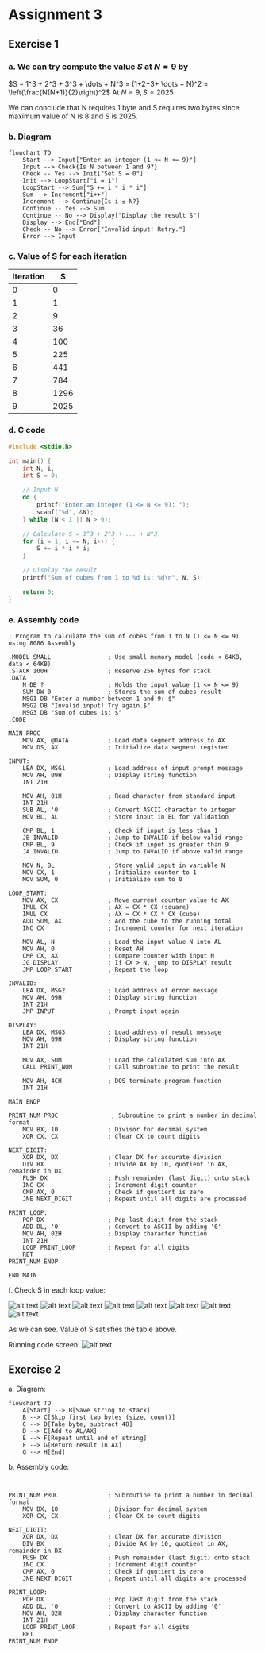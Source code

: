 # Assignment 3

## Exercise 1

### a. We can try compute the value $S$ at  $N = 9$ by

$S = 1^3 + 2^3 + 3^3 + \dots + N^3 = (1+2+3+ \dots + N)^2 = \left(\frac{N(N+1)}{2}\right)^2$
At $N = 9, S = 2025$

We can conclude that N requires 1 byte and S requires two bytes since maximum value of N is 8 and S is 2025.

### b. Diagram

```mermaid
flowchart TD
    Start --> Input["Enter an integer (1 <= N <= 9)"]
    Input --> Check{Is N between 1 and 9?}
    Check -- Yes --> Init["Set S = 0"]
    Init --> LoopStart["i = 1"]
    LoopStart --> Sum["S += i * i * i"]
    Sum --> Increment["i++"]
    Increment --> Continue{Is i ≤ N?}
    Continue -- Yes --> Sum
    Continue -- No --> Display["Display the result S"]
    Display --> End["End"]
    Check -- No --> Error["Invalid input! Retry."]
    Error --> Input
```

### c. Value of S for each iteration

| Iteration | S    |
| --------- | ---- |
| 0         | 0    |
| 1         | 1    |
| 2         | 9    |
| 3         | 36   |
| 4         | 100  |
| 5         | 225  |
| 6         | 441  |
| 7         | 784  |
| 8         | 1296 |
| 9         | 2025 |

### d. C code

```c
#include <stdio.h>

int main() {
    int N, i;
    int S = 0;

    // Input N
    do {
        printf("Enter an integer (1 <= N <= 9): ");
        scanf("%d", &N);
    } while (N < 1 || N > 9);

    // Calculate S = 1^3 + 2^3 + ... + N^3
    for (i = 1; i <= N; i++) {
        S += i * i * i;
    }

    // Display the result
    printf("Sum of cubes from 1 to %d is: %d\n", N, S);

    return 0;
}
```

### e. Assembly code

```assembly
; Program to calculate the sum of cubes from 1 to N (1 <= N <= 9) using 8086 Assembly

.MODEL SMALL                ; Use small memory model (code < 64KB, data < 64KB)
.STACK 100H                 ; Reserve 256 bytes for stack
.DATA
    N DB ?                  ; Holds the input value (1 <= N <= 9)
    SUM DW 0                ; Stores the sum of cubes result
    MSG1 DB "Enter a number between 1 and 9: $"
    MSG2 DB "Invalid input! Try again.$"
    MSG3 DB "Sum of cubes is: $"
.CODE

MAIN PROC
    MOV AX, @DATA           ; Load data segment address to AX
    MOV DS, AX              ; Initialize data segment register

INPUT:
    LEA DX, MSG1            ; Load address of input prompt message
    MOV AH, 09H             ; Display string function
    INT 21H

    MOV AH, 01H             ; Read character from standard input
    INT 21H
    SUB AL, '0'             ; Convert ASCII character to integer
    MOV BL, AL              ; Store input in BL for validation

    CMP BL, 1               ; Check if input is less than 1
    JB INVALID              ; Jump to INVALID if below valid range
    CMP BL, 9               ; Check if input is greater than 9
    JA INVALID              ; Jump to INVALID if above valid range

    MOV N, BL               ; Store valid input in variable N
    MOV CX, 1               ; Initialize counter to 1
    MOV SUM, 0              ; Initialize sum to 0

LOOP_START:
    MOV AX, CX              ; Move current counter value to AX
    IMUL CX                 ; AX = CX * CX (square)
    IMUL CX                 ; AX = CX * CX * CX (cube)
    ADD SUM, AX             ; Add the cube to the running total
    INC CX                  ; Increment counter for next iteration

    MOV AL, N               ; Load the input value N into AL
    MOV AH, 0               ; Reset AH
    CMP CX, AX              ; Compare counter with input N
    JG DISPLAY              ; If CX > N, jump to DISPLAY result
    JMP LOOP_START          ; Repeat the loop

INVALID:
    LEA DX, MSG2            ; Load address of error message
    MOV AH, 09H             ; Display string function
    INT 21H
    JMP INPUT               ; Prompt input again

DISPLAY:
    LEA DX, MSG3            ; Load address of result message
    MOV AH, 09H             ; Display string function
    INT 21H

    MOV AX, SUM             ; Load the calculated sum into AX
    CALL PRINT_NUM          ; Call subroutine to print the result

    MOV AH, 4CH             ; DOS terminate program function
    INT 21H

MAIN ENDP

PRINT_NUM PROC               ; Subroutine to print a number in decimal format
    MOV BX, 10              ; Divisor for decimal system
    XOR CX, CX              ; Clear CX to count digits

NEXT_DIGIT:
    XOR DX, DX              ; Clear DX for accurate division
    DIV BX                  ; Divide AX by 10, quotient in AX, remainder in DX
    PUSH DX                 ; Push remainder (last digit) onto stack
    INC CX                  ; Increment digit counter
    CMP AX, 0               ; Check if quotient is zero
    JNE NEXT_DIGIT          ; Repeat until all digits are processed

PRINT_LOOP:
    POP DX                  ; Pop last digit from the stack
    ADD DL, '0'             ; Convert to ASCII by adding '0'
    MOV AH, 02H             ; Display character function
    INT 21H
    LOOP PRINT_LOOP         ; Repeat for all digits
    RET
PRINT_NUM ENDP

END MAIN

```

f. Check S in each loop value:

![alt text](image-3.png)
![alt text](image-4.png)
![alt text](image-5.png)
![alt text](image-6.png)
![alt text](image-7.png)
![alt text](image-8.png)
![alt text](image-9.png)
![alt text](image-10.png)

As we can see. Value of S satisfies the table above.

Running code screen:
![alt text](image-11.png)

## Exercise 2

a. Diagram:

```mermaid
flowchart TD
    A[Start] --> B[Save string to stack]
    B --> C[Skip first two bytes (size, count)]
    C --> D[Take byte, subtract 48]
    D --> E[Add to AL/AX]
    E --> F[Repeat until end of string]
    F --> G[Return result in AX]
    G --> H[End]
```

b. Assembly code:

```assembly


PRINT_NUM PROC              ; Subroutine to print a number in decimal format
    MOV BX, 10              ; Divisor for decimal system
    XOR CX, CX              ; Clear CX to count digits

NEXT_DIGIT:
    XOR DX, DX              ; Clear DX for accurate division
    DIV BX                  ; Divide AX by 10, quotient in AX, remainder in DX
    PUSH DX                 ; Push remainder (last digit) onto stack
    INC CX                  ; Increment digit counter
    CMP AX, 0               ; Check if quotient is zero
    JNE NEXT_DIGIT          ; Repeat until all digits are processed

PRINT_LOOP:
    POP DX                  ; Pop last digit from the stack
    ADD DL, '0'             ; Convert to ASCII by adding '0'
    MOV AH, 02H             ; Display character function
    INT 21H
    LOOP PRINT_LOOP         ; Repeat for all digits
    RET
PRINT_NUM ENDP
```